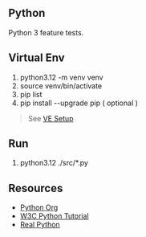 Python
------
Python 3 feature tests.

Virtual Env
-----------
1. python3.12 -m venv venv
2. source venv/bin/activate
3. pip list
4. pip install --upgrade pip ( optional )
>See [VE Setup](https://www.freecodecamp.org/news/how-to-setup-virtual-environments-in-python/)

Run
---
1. python3.12 ./src/*.py

Resources
---------
* [Python Org](https://www.python.org/)
* [W3C Python Tutorial](https://www.w3schools.com/python/)
* [Real Python](https://realpython.com/)